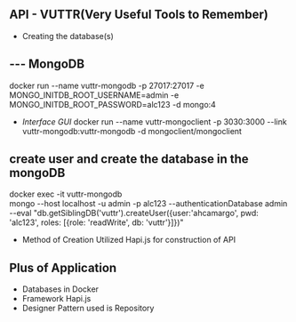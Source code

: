## API - VUTTR(Very Useful Tools to Remember) 

- Creating the database(s)

## --- MongoDB
docker run  --name vuttr-mongodb -p 27017:27017 -e MONGO_INITDB_ROOT_USERNAME=admin -e MONGO_INITDB_ROOT_PASSWORD=alc123 -d mongo:4

- *Interface GUI*
docker run --name vuttr-mongoclient -p 3030:3000 --link vuttr-mongodb:vuttr-mongodb -d mongoclient/mongoclient
  
## create user and create the database in the mongoDB
 docker exec -it vuttr-mongodb \
   mongo --host localhost -u admin -p alc123 --authenticationDatabase admin \
   --eval "db.getSiblingDB('vuttr').createUser({user:'ahcamargo', pwd: 'alc123', roles: [{role: 'readWrite', db: 'vuttr'}]})" 

- Method of Creation
  Utilized Hapi.js for construction of API

## Plus of Application
  * Databases in Docker
  * Framework Hapi.js
  * Designer Pattern used is Repository
    
